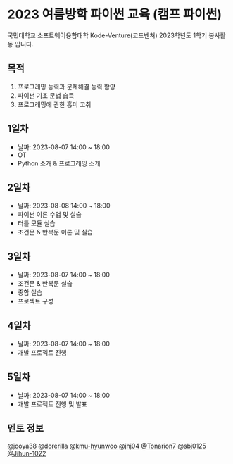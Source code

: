 # 2023 여름방학 파이썬 교육 (캠프 파이썬)

국민대학교 소프트웨어융합대학 Kode-Venture(코드벤쳐) 
2023학년도 1학기 봉사활동 입니다.

## 목적
1. 프로그래밍 능력과 문제해결 능력 함양
2. 파이썬 기초 문법 습득
3. 프로그래밍에 관한 흥미 고취

## 1일차
- 날짜: 2023-08-07 14:00 ~ 18:00
- OT
- Python 소개 & 프로그래밍 소개

## 2일차
- 날짜: 2023-08-08 14:00 ~ 18:00
- 파이썬 이론 수업 및 실습
- 터틀 모듈 실습
- 조건문 & 반복문 이론 및 실습

## 3일차
- 날짜: 2023-08-07 14:00 ~ 18:00
- 조건문 & 반복문 실습
- 종합 실습
- 프로젝트 구성

## 4일차
- 날짜: 2023-08-07 14:00 ~ 18:00
- 개발 프로젝트 진행

## 5일차
- 날짜: 2023-08-07 14:00 ~ 18:00
- 개발 프로젝트 진행 및 발표
  
## 멘토 정보
[@jooya38](https://github.com/jooya38) [@dorerilla](https://github.com/dorerilla) [@kmu-hyunwoo](https://github.com/kmu-hyunwoo) [@jhj04](https://github.com/jhj04) [@Tonarion7](https://github.com/Tonarion7) [@sbj0125](https://github.com/sbj0125) [@Jihun-1022](https://github.com/Jihun-1022)

